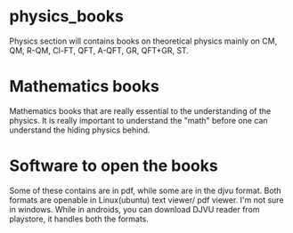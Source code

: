 # physics_books
Physics section will contains books on theoretical physics mainly on CM, QM, R-QM, Cl-FT, QFT, A-QFT, GR, QFT+GR, ST.

# Mathematics books 
Mathematics books that are really essential to the understanding of the physics. It is really important to understand the "math" before one can understand the hiding physics behind.

# Software to open the books
Some of these contains are in pdf, while some are in the djvu format. Both formats are openable in Linux(ubuntu) text viewer/ pdf viewer. I'm not sure in windows. While in androids, you can download DJVU reader from playstore, it handles both the formats.
